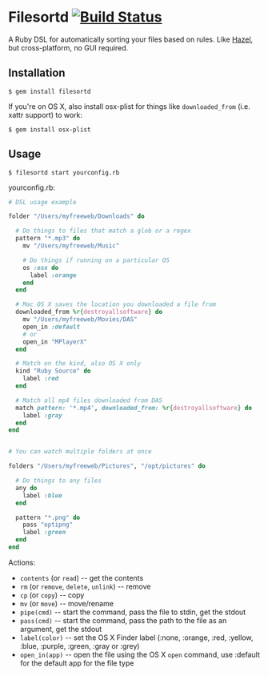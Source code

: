 # Filesortd [![Build Status](https://travis-ci.org/myfreeweb/filesortd.png?branch=master)](https://travis-ci.org/myfreeweb/filesortd)

A Ruby DSL for automatically sorting your files based on rules.
Like [Hazel](http://www.noodlesoft.com/hazel.php), but cross-platform, no GUI required.

## Installation

    $ gem install filesortd

If you're on OS X, also install osx-plist for things like `downloaded_from` (i.e. xattr support) to work:

    $ gem install osx-plist

## Usage

    $ filesortd start yourconfig.rb

yourconfig.rb:

```ruby
# DSL usage example

folder "/Users/myfreeweb/Downloads" do

  # Do things to files that match a glob or a regex
  pattern "*.mp3" do
    mv "/Users/myfreeweb/Music"

    # Do things if running on a particular OS
    os :osx do
      label :orange
    end
  end

  # Mac OS X saves the location you downloaded a file from
  downloaded_from %r{destroyallsoftware} do
    mv "/Users/myfreeweb/Movies/DAS"
    open_in :default
    # or
    open_in "MPlayerX"
  end

  # Match on the kind, also OS X only
  kind "Ruby Source" do
    label :red
  end

  # Match all mp4 files downloaded from DAS
  match pattern: '*.mp4', downloaded_from: %r{destroyallsoftware} do
    label :gray
  end
end


# You can watch multiple folders at once

folders "/Users/myfreeweb/Pictures", "/opt/pictures" do

  # Do things to any files
  any do
    label :blue
  end

  pattern "*.png" do
    pass "optipng"
    label :green
  end
end
```

Actions:

- `contents` (or `read`) -- get the contents
- `rm` (or `remove`, `delete`, `unlink`) -- remove
- `cp` (or `copy`) -- copy
- `mv` (or `move`) -- move/rename
- `pipe(cmd)` -- start the command, pass the file to stdin, get the stdout
- `pass(cmd)` -- start the command, pass the path to the file as an argument, get the stdout
- `label(color)` -- set the OS X Finder label (:none, :orange, :red, :yellow, :blue, :purple, :green, :gray or :grey)
- `open_in(app)` -- open the file using the OS X `open` command, use :default for the default app for the file type
